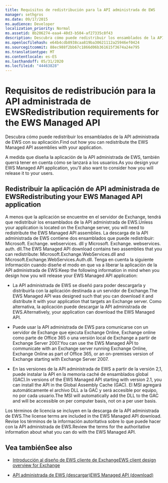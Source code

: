 ```yaml
---
title: Requisitos de redistribución para la API administrada de EWS
manager: sethgros
ms.date: 09/17/2015
ms.audience: Developer
localization_priority: Normal
ms.assetid: 8b206274-eaa4-40d3-b504-af27335c8f43
description: Descubra cómo puede redistribuir los ensamblados de la API administrada de EWS con su aplicación.
ms.openlocfilehash: e64b4cdb8938caa819ba30621112a25946ef0424
ms.sourcegitcommit: 88ec988f2bb67c1866d06b361615f3674a24e795
ms.translationtype: MT
ms.contentlocale: es-ES
ms.lasthandoff: 05/31/2020
ms.locfileid: "44463828"
---
```

# <a name="redistribution-requirements-for-the-ews-managed-api"></a><span data-ttu-id="82025-103">Requisitos de redistribución para la API administrada de EWS</span><span class="sxs-lookup"><span data-stu-id="82025-103">Redistribution requirements for the EWS Managed API</span></span>

<span data-ttu-id="82025-104">Descubra cómo puede redistribuir los ensamblados de la API administrada de EWS con su aplicación.</span><span class="sxs-lookup"><span data-stu-id="82025-104">Find out how you can redistribute the EWS Managed API assemblies with your application.</span></span>
  
<span data-ttu-id="82025-105">A medida que diseña la aplicación de la API administrada de EWS, también querrá tener en cuenta cómo se lanzará a los usuarios.</span><span class="sxs-lookup"><span data-stu-id="82025-105">As you design your EWS Managed API application, you'll also want to consider how you will release it to your users.</span></span> 
  
## <a name="redistributing-your-ews-managed-api-application"></a><span data-ttu-id="82025-106">Redistribuir la aplicación de API administrada de EWS</span><span class="sxs-lookup"><span data-stu-id="82025-106">Redistributing your EWS Managed API application</span></span>

<span data-ttu-id="82025-107">A menos que la aplicación se encuentre en el servidor de Exchange, tendrá que redistribuir los ensamblados de la API administrada de EWS.</span><span class="sxs-lookup"><span data-stu-id="82025-107">Unless your application is located on the Exchange server, you will need to redistribute the EWS Managed API assemblies.</span></span> <span data-ttu-id="82025-108">La descarga de la API administrada de EWS contiene dos ensamblados que puede redistribuir: Microsoft. Exchange. webservices. dll y Microsoft. Exchange. webservices. auth. dll.</span><span class="sxs-lookup"><span data-stu-id="82025-108">The EWS Managed API download contains two assemblies that you can redistribute: Microsoft.Exchange.WebServices.dll and Microsoft.Exchange.WebServices.Auth.dll.</span></span> <span data-ttu-id="82025-109">Tenga en cuenta la siguiente información cuando diseñe el modo en que va a liberar la aplicación de la API administrada de EWS:</span><span class="sxs-lookup"><span data-stu-id="82025-109">Keep the following information in mind when you design how you will release your EWS Managed API application:</span></span>
  
- <span data-ttu-id="82025-110">La API administrada de EWS se diseñó para poder descargarla y distribuirla con la aplicación destinada a un servidor de Exchange.</span><span class="sxs-lookup"><span data-stu-id="82025-110">The EWS Managed API was designed such that you can download it and distribute it with your application that targets an Exchange server.</span></span> <span data-ttu-id="82025-111">Como alternativa, la aplicación puede descargar la API administrada de EWS.</span><span class="sxs-lookup"><span data-stu-id="82025-111">Alternatively, your application can download the EWS Managed API.</span></span>
    
- <span data-ttu-id="82025-112">Puede usar la API administrada de EWS para comunicarse con un servidor de Exchange que ejecuta Exchange Online, Exchange online como parte de Office 365 o una versión local de Exchange a partir de Exchange Server 2007.</span><span class="sxs-lookup"><span data-stu-id="82025-112">You can use the EWS Managed API to communicate with an Exchange server running Exchange Online, Exchange Online as part of Office 365, or an on-premises version of Exchange starting with Exchange Server 2007.</span></span>
    
- <span data-ttu-id="82025-113">En las versiones de la API administrada de EWS a partir de la versión 2,1, puede instalar la API en la memoria caché de ensamblados global (GAC).</span><span class="sxs-lookup"><span data-stu-id="82025-113">In versions of the EWS Managed API starting with version 2.1, you can install the API in the Global Assembly Cache (GAC).</span></span> <span data-ttu-id="82025-114">El MSI agregará automáticamente el archivo DLL a la GAC y será accesible por equipo, no por cada usuario.</span><span class="sxs-lookup"><span data-stu-id="82025-114">The MSI will automatically add the DLL to the GAC and will be accessible on per computer basis, not on a per user basis.</span></span>
    
<span data-ttu-id="82025-115">Los términos de licencia se incluyen en la descarga de la API administrada de EWS.</span><span class="sxs-lookup"><span data-stu-id="82025-115">The license terms are included in the EWS Managed API download.</span></span> <span data-ttu-id="82025-116">Revise los términos de la información autoritativa sobre lo que puede hacer con la API administrada de EWS.</span><span class="sxs-lookup"><span data-stu-id="82025-116">Review the terms for the authoritative information about what you can do with the EWS Managed API.</span></span>
  
## <a name="see-also"></a><span data-ttu-id="82025-117">Vea también</span><span class="sxs-lookup"><span data-stu-id="82025-117">See also</span></span>


- [<span data-ttu-id="82025-118">Introducción al diseño de EWS cliente de Exchange</span><span class="sxs-lookup"><span data-stu-id="82025-118">EWS client design overview for Exchange</span></span>](ews-client-design-overview-for-exchange.md)
    
- [<span data-ttu-id="82025-119">API administrada de EWS (descargar)</span><span class="sxs-lookup"><span data-stu-id="82025-119">EWS Managed API (download)</span></span>](https://aka.ms/ews-managed-api-readme)
    

